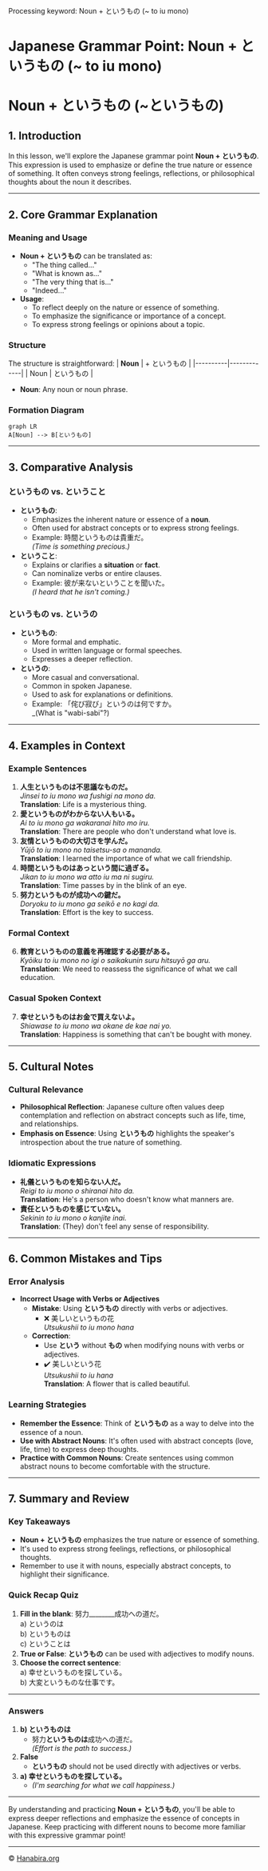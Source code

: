 Processing keyword: Noun + というもの (~ to iu mono)
# Japanese Grammar Point: Noun + というもの (~ to iu mono)
# Noun + というもの (~というもの)
## 1. Introduction
In this lesson, we'll explore the Japanese grammar point **Noun + というもの**. This expression is used to emphasize or define the true nature or essence of something. It often conveys strong feelings, reflections, or philosophical thoughts about the noun it describes.

---
## 2. Core Grammar Explanation
### Meaning and Usage
- **Noun + というもの** can be translated as:
  - "The thing called..."
  - "What is known as..."
  - "The very thing that is..."
  - "Indeed..."
- **Usage**:
  - To reflect deeply on the nature or essence of something.
  - To emphasize the significance or importance of a concept.
  - To express strong feelings or opinions about a topic.
### Structure
The structure is straightforward:
| **Noun** | + というもの |
|----------|-------------|
| Noun     | というもの   |
- **Noun**: Any noun or noun phrase.
### Formation Diagram
```mermaid
graph LR
A[Noun] --> B[というもの]
```
---
## 3. Comparative Analysis
### というもの vs. ということ
- **というもの**:
  - Emphasizes the inherent nature or essence of a **noun**.
  - Often used for abstract concepts or to express strong feelings.
  - Example: 時間というものは貴重だ。  
    _(Time is something precious.)_
- **ということ**:
  - Explains or clarifies a **situation** or **fact**.
  - Can nominalize verbs or entire clauses.
  - Example: 彼が来ないということを聞いた。  
    _(I heard that he isn't coming.)_
### というもの vs. というの
- **というもの**:
  - More formal and emphatic.
  - Used in written language or formal speeches.
  - Expresses a deeper reflection.
- **というの**:
  - More casual and conversational.
  - Common in spoken Japanese.
  - Used to ask for explanations or definitions.
  - Example: 「侘び寂び」というのは何ですか。  
    _(What is "wabi-sabi"?)
---
## 4. Examples in Context
### Example Sentences
1. **人生というものは不思議なものだ。**  
   _Jinsei to iu mono wa fushigi na mono da._  
   **Translation**: Life is a mysterious thing.
2. **愛というものがわからない人もいる。**  
   _Ai to iu mono ga wakaranai hito mo iru._  
   **Translation**: There are people who don't understand what love is.
3. **友情というものの大切さを学んだ。**  
   _Yūjō to iu mono no taisetsu-sa o mananda._  
   **Translation**: I learned the importance of what we call friendship.
4. **時間というものはあっという間に過ぎる。**  
   _Jikan to iu mono wa atto iu ma ni sugiru._  
   **Translation**: Time passes by in the blink of an eye.
5. **努力というものが成功への鍵だ。**  
   _Doryoku to iu mono ga seikō e no kagi da._  
   **Translation**: Effort is the key to success.
### Formal Context
6. **教育というものの意義を再確認する必要がある。**  
   _Kyōiku to iu mono no igi o saikakunin suru hitsuyō ga aru._  
   **Translation**: We need to reassess the significance of what we call education.
### Casual Spoken Context
7. **幸せというものはお金で買えないよ。**  
   _Shiawase to iu mono wa okane de kae nai yo._  
   **Translation**: Happiness is something that can't be bought with money.
---
## 5. Cultural Notes
### Cultural Relevance
- **Philosophical Reflection**: Japanese culture often values deep contemplation and reflection on abstract concepts such as life, time, and relationships.
- **Emphasis on Essence**: Using **というもの** highlights the speaker's introspection about the true nature of something.
### Idiomatic Expressions
- **礼儀というものを知らない人だ。**  
  _Reigi to iu mono o shiranai hito da._  
  **Translation**: He's a person who doesn't know what manners are.
- **責任というものを感じていない。**  
  _Sekinin to iu mono o kanjite inai._  
  **Translation**: (They) don't feel any sense of responsibility.
---
## 6. Common Mistakes and Tips
### Error Analysis
- **Incorrect Usage with Verbs or Adjectives**
  - **Mistake**: Using **というもの** directly with verbs or adjectives.
    - ❌ 美しいというもの花  
      _Utsukushii to iu mono hana_
  - **Correction**:
    - Use **という** without **もの** when modifying nouns with verbs or adjectives.
    - ✔️ 美しいという花  
      _Utsukushii to iu hana_  
      **Translation**: A flower that is called beautiful.
### Learning Strategies
- **Remember the Essence**: Think of **というもの** as a way to delve into the essence of a noun.
- **Use with Abstract Nouns**: It's often used with abstract concepts (love, life, time) to express deep thoughts.
- **Practice with Common Nouns**: Create sentences using common abstract nouns to become comfortable with the structure.
---
## 7. Summary and Review
### Key Takeaways
- **Noun + というもの** emphasizes the true nature or essence of something.
- It's used to express strong feelings, reflections, or philosophical thoughts.
- Remember to use it with nouns, especially abstract concepts, to highlight their significance.
### Quick Recap Quiz
1. **Fill in the blank**: 努力________成功への道だ。  
   a) というのは  
   b) というものは  
   c) ということは
2. **True or False**: **というもの** can be used with adjectives to modify nouns.
3. **Choose the correct sentence**:  
   a) 幸せというものを探している。  
   b) 大変というものな仕事です。
---
### Answers
1. **b) というものは**
   - 努力**というものは**成功への道だ。  
     _(Effort is the path to success.)_
2. **False**
   - **というもの** should not be used directly with adjectives or verbs.
3. **a) 幸せというものを探している。**
   - _(I'm searching for what we call happiness.)_
---
By understanding and practicing **Noun + というもの**, you'll be able to express deeper reflections and emphasize the essence of concepts in Japanese. Keep practicing with different nouns to become more familiar with this expressive grammar point!


---

© [Hanabira.org](https://hanabira.org)
